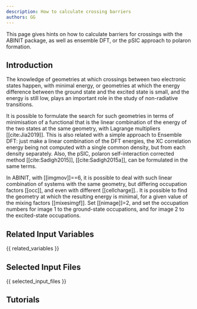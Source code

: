 ```yaml
---
description: How to calculate crossing barriers
authors: GG
---
```

<!--- This is the source file for this topics. Can be edited. -->

This page gives hints on how to calculate barriers for crossings with the ABINIT package,
as well as ensemble DFT, or the pSIC approach to polaron formation.

## Introduction

The knowledge of geometries at which crossings between two electronic states happen,
with minimal energy, or geometries at which the energy difference between the ground state and the excited
state is small, and the energy is still low, plays an important role
in the study of non-radiative transitions.

It is possible to formulate the search for such geometries in terms of minimisation
of a functional that is the linear combination of the energy of the two states at the same geometry, 
with Lagrange multipliers [[cite:Jia2019]].
This is also related with a simple approach to Ensemble DFT: just make a linear combination of the DFT energies, the XC correlation
energy being not computed with a single common density, but from each density separately.
Also, the pSIC, polaron self-interaction corrected method [[cite:Sadigh2015]], [[cite:Sadigh2015a]], can be formulated in the same terms.

In ABINIT, with [[imgmov]]==6, it is possible to deal with such 
linear combination of systems with the same geometry, but differing occupation factors [[occ]], and even 
with different [[cellcharge]]..
It is possible to find the geometry at which the resulting energy is minimal, for a given value of the mixing factors [[mixesimgf]].
Set [[nimage]]=2, and set the occupation numbers for image 1 to the ground-state occupations, and for image 2 to the excited-state occupations.

## Related Input Variables

{{ related_variables }}

## Selected Input Files

{{ selected_input_files }}

## Tutorials

